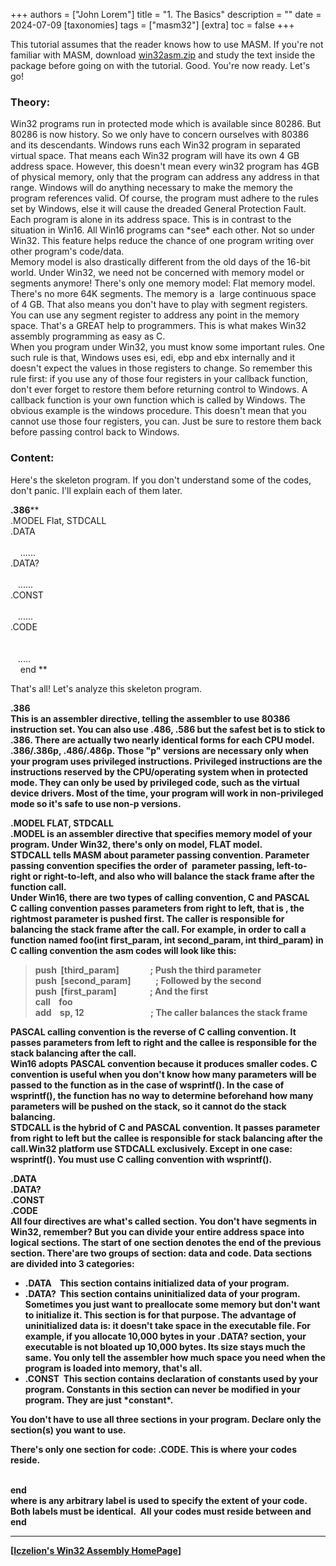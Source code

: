 +++
authors = ["John Lorem"]
title = "1. The Basics"
description = ""
date = 2024-07-09
[taxonomies]
tags = ["masm32"]
[extra]
toc = false
+++

This tutorial assumes that the reader knows how to use MASM. If you're not familiar with MASM, download [win32asm.zip](http://www.interq.or.jp/chubu/r6/masm32/tute/zips/win32asm.zip) and study the text inside the package before going on with the tutorial. Good. You're now ready. Let's go!

### Theory:

Win32 programs run in protected mode which is available since 80286. But 80286 is now history. So we only have to concern ourselves with 80386 and its descendants. Windows runs each Win32 program in separated virtual space. That means each Win32 program will have its own 4 GB address space. However, this doesn't mean every win32 program has 4GB of physical memory, only that the program can address any address in that range. Windows will do anything necessary to make the memory the program references valid. Of course, the program must adhere to the rules set by Windows, else it will cause the dreaded General Protection Fault. Each program is alone in its address space. This is in contrast to the situation in Win16. All Win16 programs can \*see\* each other. Not so under Win32. This feature helps reduce the chance of one program writing over other program's code/data.  
Memory model is also drastically different from the old days of the 16-bit world. Under Win32, we need not be concerned with memory model or segments anymore! There's only one memory model: Flat memory model. There's no more 64K segments. The memory is a  large continuous space of 4 GB. That also means you don't have to play with segment registers. You can use any segment register to address any point in the memory space. That's a GREAT help to programmers. This is what makes Win32 assembly programming as easy as C.  
When you program under Win32, you must know some important rules. One such rule is that, Windows uses esi, edi, ebp and ebx internally and it doesn't expect the values in those registers to change. So remember this rule first: if you use any of those four registers in your callback function, don't ever forget to restore them before returning control to Windows. A callback function is your own function which is called by Windows. The obvious example is the windows procedure. This doesn't mean that you cannot use those four registers, you can. Just be sure to restore them back before passing control back to Windows.

### Content:

Here's the skeleton program. If you don't understand some of the codes, don't panic. I'll explain each of them later.

**.386****  
.MODEL Flat, STDCALL  
.DATA  
    <Your initialized data>  
    ......  
.DATA?  
   <Your uninitialized data>  
   ......  
.CONST  
   <Your constants>  
   ......  
.CODE  
   <label>  
    <Your code>  
   .....  
    end <label>**

  
That's all! Let's analyze this skeleton program.

**.386**  
**This is an assembler directive, telling the assembler to use 80386 instruction set. You can also use .486, .586 but the safest bet is to stick to .386. There are actually two nearly identical forms for each CPU model. .386/.386p, .486/.486p. Those "p" versions are necessary only when your program uses privileged instructions. Privileged instructions are the instructions reserved by the CPU/operating system when in protected mode. They can only be used by privileged code, such as the virtual device drivers. Most of the time, your program will work in non-privileged mode so it's safe to use non-p versions.**

**.MODEL FLAT, STDCALL**  
**.MODEL is an assembler directive that specifies memory model of your program. Under Win32, there's only on model, FLAT model.**  
**STDCALL tells MASM about parameter passing convention. Parameter passing convention specifies the order of  parameter passing, left-to-right or right-to-left, and also who will balance the stack frame after the function call.**  
**Under Win16, there are two types of calling convention, C and PASCAL**  
**C calling convention passes parameters from right to left, that is , the rightmost parameter is pushed first. The caller is responsible for balancing the stack frame after the call. For example, in order to call a function named foo(int first\_param, int second\_param, int third\_param) in C calling convention the asm codes will look like this:**

> **push  \[third\_param\]               ; Push the third parameter**  
> **push  \[second\_param\]            ; Followed by the second**  
> **push  \[first\_param\]                ; And the first**  
> **call    foo**  
> **add    sp, 12                                ; The caller balances the stack frame**

**PASCAL calling convention is the reverse of C calling convention. It passes parameters from left to right and the callee is responsible for the stack balancing after the call.**  
**Win16 adopts** **PASCAL convention because it produces smaller codes. C convention is useful when you don't know how many parameters will be passed to the function as in the case of wsprintf(). In the case of wsprintf(), the function has no way to determine beforehand how many parameters will be pushed on the stack, so it cannot do the stack balancing.**  
**STDCALL is the hybrid of C and PASCAL convention. It passes parameter from right to left but the callee is responsible for stack balancing after the call.Win32 platform use STDCALL exclusively. Except in one case: wsprintf(). You must use C calling convention with wsprintf().**

**.DATA**  
**.DATA?**  
**.CONST**  
**.CODE**  
**All four directives are what's called section. You don't have segments in Win32, remember? But you can divide your entire address space into logical sections. The start of one section denotes the end of the previous section. There'are two groups of section: data and code. Data sections are divided into 3 categories:**

*   **.DATA    This section contains initialized data of your program.**
*   **.DATA?  This section contains uninitialized data of your program. Sometimes you just want to preallocate some memory but don't want to initialize it. This section is for that purpose. The advantage of uninitialized data is: it doesn't take space in the executable file. For example, if you allocate 10,000 bytes in your .DATA? section, your executable is not bloated up 10,000 bytes. Its size stays much the same. You only tell the assembler how much space you need when the program is loaded into memory, that's all.**
*   **.CONST  This section contains declaration of constants used by your program. Constants in this section can never be modified in your program. They are just \*constant\*.**

**You don't have to use all three sections in your program. Declare only the section(s) you want to use.**

**There's only one section for code: .CODE. This is where your codes reside.**

  
**<label>**  
**end <label>**  
**where <label> is any arbitrary label is used to specify the extent of your code. Both labels must be identical.  All your codes must reside between <label> and end <label>**  

* * *

**\[[Iczelion's Win32 Assembly HomePage](http://203.148.211.201/iczelion/index.html)\]**
